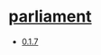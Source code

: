 # [parliament](https://github.com/dnanexus/parliament2)
- [0.1.7](/high-throughput-sequencing/parliament/0.1.7)
